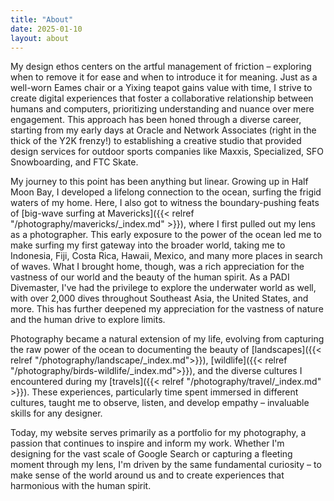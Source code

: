 ```yaml
---
title: "About"
date: 2025-01-10
layout: about
---
```


My design ethos centers on the artful management of friction – exploring when to remove it for ease and when to introduce it for meaning. Just as a well-worn Eames chair or a Yixing teapot gains value with time, I strive to create digital experiences that foster a collaborative relationship between humans and computers, prioritizing understanding and nuance over mere engagement. This approach has been honed through a diverse career, starting from my early days at Oracle and Network Associates (right in the thick of the Y2K frenzy!) to establishing a creative studio that provided design services for outdoor sports companies like Maxxis, Specialized, SFO Snowboarding, and FTC Skate.

My journey to this point has been anything but linear. Growing up in Half Moon Bay, I developed a lifelong connection to the ocean, surfing the frigid waters of my home. Here, I also got to witness the boundary-pushing feats of [big-wave surfing at Mavericks]({{< relref "/photography/mavericks/_index.md" >}}), where I first pulled out my lens as a photographer. This early exposure to the power of the ocean led me to make surfing my first gateway into the broader world, taking me to Indonesia, Fiji, Costa Rica, Hawaii, Mexico, and many more places in search of waves. What I brought home, though, was a rich appreciation for the vastness of our world and the beauty of the human spirit. As a PADI Divemaster, I've had the privilege to explore the underwater world as well, with over 2,000 dives throughout Southeast Asia, the United States, and more. This has further deepened my appreciation for the vastness of nature and the human drive to explore limits.

Photography became a natural extension of my life, evolving from capturing the raw power of the ocean to documenting the beauty of [landscapes]({{< relref "/photography/landscape/_index.md">}}), [wildlife]({{< relref "/photography/birds-wildlife/_index.md">}}), and the diverse cultures I encountered during my [travels]({{< relref "/photography/travel/_index.md" >}}). These experiences, particularly time spent immersed in different cultures, taught me to observe, listen, and develop empathy – invaluable skills for any designer.

Today, my website serves primarily as a portfolio for my photography, a passion that continues to inspire and inform my work. Whether I'm designing for the vast scale of Google Search or capturing a fleeting moment through my lens, I'm driven by the same fundamental curiosity – to make sense of the world around us and to create experiences that harmonious with the human spirit.
